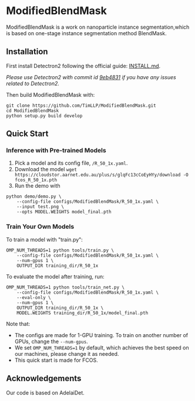 # ModifiedBlendMask

ModifiedBlendMask is a work on nanoparticle instance segmentation,which is based on one-stage instance segmentation method BlendMask.

## Installation

First install Detectron2 following the official guide: [INSTALL.md](https://github.com/facebookresearch/detectron2/blob/master/INSTALL.md).

*Please use Detectron2 with commit id [9eb4831](https://github.com/facebookresearch/detectron2/commit/9eb4831f742ae6a13b8edb61d07b619392fb6543) if you have any issues related to Detectron2.*

Then build ModifiedBlendMask with:

```
git clone https://github.com/TimLLP/ModifiedBlendMask.git
cd ModifiedBlendMask
python setup.py build develop
```
## Quick Start

### Inference with Pre-trained Models

1. Pick a model and its config file, `/R_50_1x.yaml`.
2. Download the model `wget https://cloudstor.aarnet.edu.au/plus/s/glqFc13cCoEyHYy/download -O fcos_R_50_1x.pth`
3. Run the demo with
```
python demo/demo.py \
    --config-file configs/ModifiedBlendMask/R_50_1x.yaml \
    --input test.png \
    --opts MODEL.WEIGHTS model_final.pth
```

### Train Your Own Models

To train a model with "train.py":

```
OMP_NUM_THREADS=1 python tools/train.py \
    --config-file configs/ModifiedBlendMask/R_50_1x.yaml \
    --num-gpus 1 \
    OUTPUT_DIR training_dir/R_50_1x
```
To evaluate the model after training, run:

```
OMP_NUM_THREADS=1 python tools/train_net.py \
    --config-file configs/ModifiedBlendMask/R_50_1x.yaml \
    --eval-only \
    --num-gpus 1 \
    OUTPUT_DIR training_dir/R_50_1x \
    MODEL.WEIGHTS training_dir/R_50_1x/model_final.pth
```
Note that:
- The configs are made for 1-GPU training. To train on another number of GPUs, change the `--num-gpus`.
- We set `OMP_NUM_THREADS=1` by default, which achieves the best speed on our machines, please change it as needed.
- This quick start is made for FCOS. 


## Acknowledgements
Our code is based on AdelaiDet.




